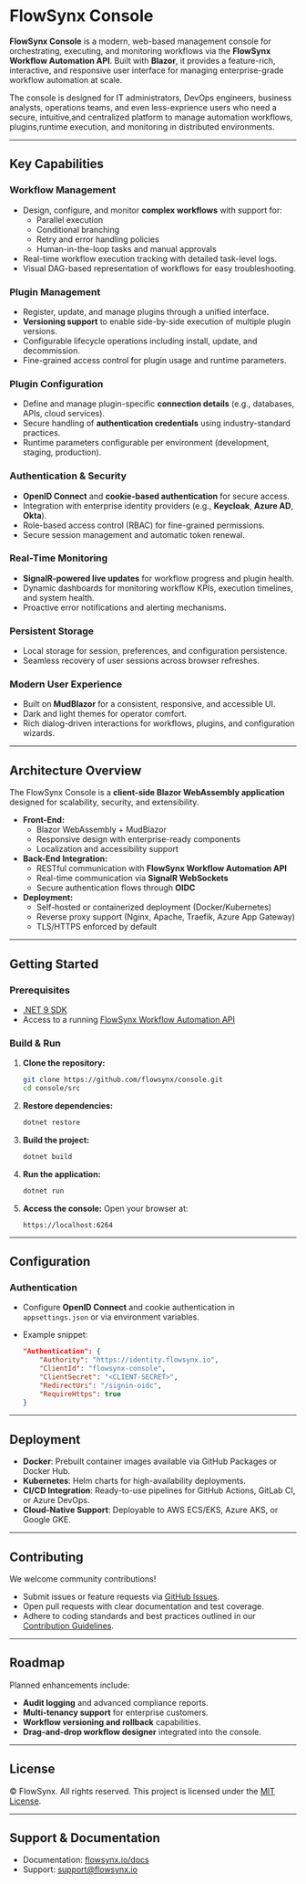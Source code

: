 # FlowSynx Console

**FlowSynx Console** is a modern, web-based management console for
orchestrating, executing, and monitoring workflows via the **FlowSynx
Workflow Automation API**. Built with **Blazor**, it
provides a feature-rich, interactive, and responsive user interface for
managing enterprise-grade workflow automation at scale.

The console is designed for IT administrators, DevOps engineers,
business analysts, operations teams, and even less-exprience users 
who need a secure, intuitive,and centralized platform to manage automation 
workflows, plugins,runtime execution, and monitoring in distributed environments.

------------------------------------------------------------------------

## Key Capabilities

### Workflow Management

-   Design, configure, and monitor **complex workflows** with support for:
    -   Parallel execution
    -   Conditional branching
    -   Retry and error handling policies
    -   Human-in-the-loop tasks and manual approvals
-   Real-time workflow execution tracking with detailed task-level logs.
-   Visual DAG-based representation of workflows for easy troubleshooting.

### Plugin Management

-   Register, update, and manage plugins through a unified interface.
-   **Versioning support** to enable side-by-side execution of multiple plugin versions.
-   Configurable lifecycle operations including install, update, and decommission.
-   Fine-grained access control for plugin usage and runtime parameters.

### Plugin Configuration

-   Define and manage plugin-specific **connection details** (e.g., databases, APIs, cloud services).
-   Secure handling of **authentication credentials** using industry-standard practices.
-   Runtime parameters configurable per environment (development, staging, production).

### Authentication & Security

-   **OpenID Connect** and **cookie-based authentication** for secure access.
-   Integration with enterprise identity providers (e.g., **Keycloak**, **Azure AD**, **Okta**).
-   Role-based access control (RBAC) for fine-grained permissions.
-   Secure session management and automatic token renewal.

### Real-Time Monitoring

-   **SignalR-powered live updates** for workflow progress and plugin health.
-   Dynamic dashboards for monitoring workflow KPIs, execution timelines, and system health.
-   Proactive error notifications and alerting mechanisms.

### Persistent Storage

-   Local storage for session, preferences, and configuration persistence.
-   Seamless recovery of user sessions across browser refreshes.

### Modern User Experience

-   Built on **MudBlazor** for a consistent, responsive, and accessible UI.
-   Dark and light themes for operator comfort.
-   Rich dialog-driven interactions for workflows, plugins, and configuration wizards.

------------------------------------------------------------------------

## Architecture Overview

The FlowSynx Console is a **client-side Blazor WebAssembly application**
designed for scalability, security, and extensibility.

-   **Front-End:**
    -   Blazor WebAssembly + MudBlazor
    -   Responsive design with enterprise-ready components
    -   Localization and accessibility support
-   **Back-End Integration:**
    -   RESTful communication with **FlowSynx Workflow Automation API**
    -   Real-time communication via **SignalR WebSockets**
    -   Secure authentication flows through **OIDC**
-   **Deployment:**
    -   Self-hosted or containerized deployment (Docker/Kubernetes)
    -   Reverse proxy support (Nginx, Apache, Traefik, Azure App Gateway)
    -   TLS/HTTPS enforced by default

------------------------------------------------------------------------

## Getting Started

### Prerequisites

-   [.NET 9 SDK](https://dotnet.microsoft.com/download/dotnet/9.0)
-   Access to a running [FlowSynx Workflow Automation API](https://flowsynx.io)

### Build & Run

1.  **Clone the repository:**

    ```bash
    git clone https://github.com/flowsynx/console.git
    cd console/src
    ```

2.  **Restore dependencies:**

    ```bash
    dotnet restore
    ```

3.  **Build the project:**

    ```bash
    dotnet build
    ```

4.  **Run the application:**

    ```bash
    dotnet run
    ```

5.  **Access the console:**
    Open your browser at:

        https://localhost:6264

------------------------------------------------------------------------

## Configuration

### Authentication

-   Configure **OpenID Connect** and cookie authentication in `appsettings.json` or via environment variables.
-   Example snippet:

    ```json
    "Authentication": {
        "Authority": "https://identity.flowsynx.io",
        "ClientId": "flowsynx-console",
        "ClientSecret": "<CLIENT-SECRET>",
        "RedirectUri": "/signin-oidc",
        "RequireHttps": true
    }
    ```

------------------------------------------------------------------------

## Deployment

-   **Docker**: Prebuilt container images available via GitHub Packages or Docker Hub.
-   **Kubernetes**: Helm charts for high-availability deployments.
-   **CI/CD Integration**: Ready-to-use pipelines for GitHub Actions, GitLab CI, or Azure DevOps.
-   **Cloud-Native Support**: Deployable to AWS ECS/EKS, Azure AKS, or Google GKE.

------------------------------------------------------------------------

## Contributing

We welcome community contributions!
- Submit issues or feature requests via [GitHub Issues](https://github.com/flowsynx/console/issues).
- Open pull requests with clear documentation and test coverage.
- Adhere to coding standards and best practices outlined in our [Contribution Guidelines](https://github.com/flowsynx/console/CONTRIBUTING.md).

------------------------------------------------------------------------

## Roadmap

Planned enhancements include:
- **Audit logging** and advanced compliance reports.
- **Multi-tenancy support** for enterprise customers.
- **Workflow versioning and rollback** capabilities.
- **Drag-and-drop workflow designer** integrated into the console.

------------------------------------------------------------------------

## License

© FlowSynx. All rights reserved.
This project is licensed under the [MIT License](https://opensource.org/licenses/MIT).

------------------------------------------------------------------------

## Support & Documentation

-   Documentation: [flowsynx.io/docs](https://flowsynx.io/docs/overview)
-   Support: <support@flowsynx.io>